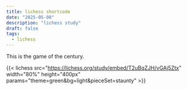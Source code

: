 ```yaml
---
title: lichess shortcode
date: "2025-05-08"
description: "lichess study"
draft: false
tags:
  - lichess
---
```

This is the game of the century. 

{{< lichess src="https://lichess.org/study/embed/T2uBqZJH/vGAj5Ztx"
    width="80%" height="400px"
    params="theme=green&bg=light&pieceSet=staunty" >}}
